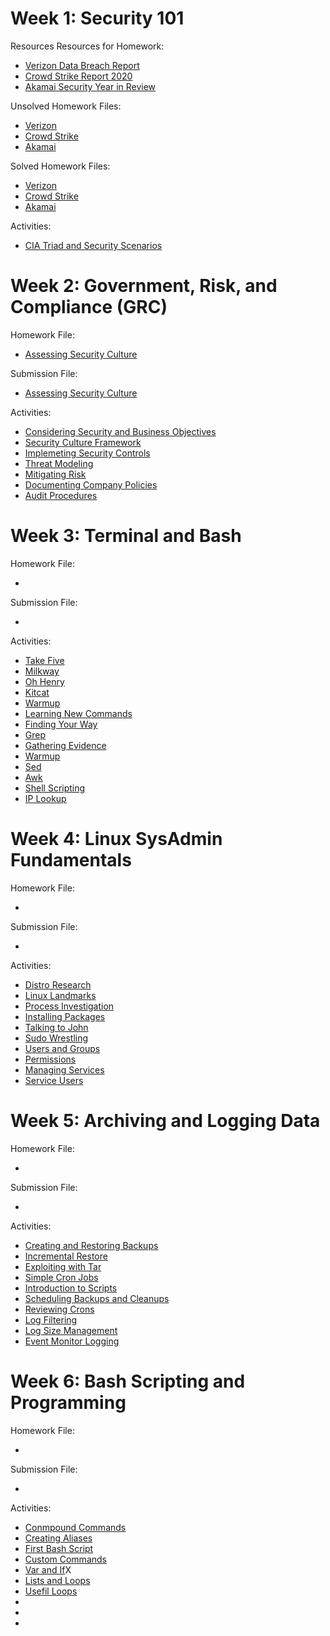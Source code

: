# Week 1: Security 101

Resources Resources for Homework:

  - [Verizon Data Breach Report](https://github.com/naseebahikram/Sample-Work/blob/main/Homework/01-Security%20101/Resources/Verizon_DataBreachReport.pdf)
  - [Crowd Strike Report 2020](https://github.com/naseebahikram/Sample-Work/blob/main/Homework/01-Security%20101/Resources/CrowdstrikeReport2021GTR.pdf)
  - [Akamai Security Year in Review](https://github.com/naseebahikram/Sample-Work/blob/main/Homework/01-Security%20101/Resources/Akamai_Security_Year_in_Review_2020.pdf)

Unsolved Homework Files:

  - [Verizon](https://github.com/naseebahikram/Sample-Work/blob/main/Homework/01-Security%20101/Unsolved/Verizon%20Questions.md)
  - [Crowd Strike](https://github.com/naseebahikram/Sample-Work/blob/main/Homework/01-Security%20101/Unsolved/Crowd%20Strike%20Questions.md)
  - [Akamai](https://github.com/naseebahikram/Sample-Work/blob/main/Homework/01-Security%20101/Unsolved/Akamai%20Security%20Questions.md)
  
Solved Homework Files:

  - [Verizon](https://github.com/naseebahikram/Sample-Work/blob/main/Homework/01-Security%20101/Solved/Verizon%20Data%20Breaches%20Investigation%20Report%20Submission.md)
  - [Crowd Strike](https://github.com/naseebahikram/Sample-Work/blob/main/Homework/01-Security%20101/Solved/Crowdstrike%202021%20Global%20Threat%20Report%20Submission.md)
  - [Akamai](https://github.com/naseebahikram/Sample-Work/blob/main/Homework/01-Security%20101/Solved/Akamai%20Security%20Year%20in%20Review%202020%20Submission.md)

Activities:

  - [CIA Triad and Security Scenarios](https://github.com/naseebahikram/Sample-Work/blob/main/Activities/01-Security%20101/CIA%20Triad%20and%20Security%20Scenarios.md)
# Week 2: Government, Risk, and Compliance (GRC)

Homework File:

  - [Assessing Security Culture](https://github.com/naseebahikram/Sample-Work/blob/main/Homework/02-GRC/Unsolved/Unit%202%20Homework%20Unsolved.md)

Submission File:

  - [Assessing Security Culture](https://github.com/naseebahikram/Sample-Work/blob/main/Homework/02-GRC/Solved/Unit%202%20Homework.md)

Activities:

  - [Considering Security and Business Objectives](https://github.com/naseebahikram/Sample-Work/blob/main/Activities/02-GRC/Considering%20Security%20and%20Business%20Objectives.md)
  - [Security Culture Framework](https://github.com/naseebahikram/Sample-Work/blob/main/Activities/02-GRC/Security%20Culture%20Framework.md)
  - [Implemeting Security Controls](https://github.com/naseebahikram/Sample-Work/blob/main/Activities/02-GRC/Implementing%20Security%20Controls.md)
  - [Threat Modeling](https://github.com/naseebahikram/Sample-Work/blob/main/Activities/02-GRC/Threat%20Modeling%20Steps%201%20-%204.md)
  - [Mitigating Risk](https://github.com/naseebahikram/Sample-Work/blob/main/Activities/02-GRC/Threat%20Modeling%20Mitigating%20Risk.md)
  - [Documenting Company Policies](https://github.com/naseebahikram/Sample-Work/blob/main/Activities/02-GRC/Documenting%20Company%20Policies.md)
  - [Audit Procedures](https://github.com/naseebahikram/Sample-Work/blob/main/Activities/02-GRC/Audit%20Procedures.md)
# Week 3: Terminal and Bash

Homework File:

  - 

Submission File:

  - 

Activities:

  - [Take Five](https://github.com/naseebahikram/Sample-Work/blob/main/Activities/03-Terminal%20and%20Bash/Take%20Five%20and%20Practice%20the%20Command%20Line.md)
  - [Milkway](https://github.com/naseebahikram/Sample-Work/blob/main/Activities/03-Terminal%20and%20Bash/Finding%20your%20Milky%20Way.md)
  - [Oh Henry](https://github.com/naseebahikram/Sample-Work/blob/main/Activities/03-Terminal%20and%20Bash/Oh%20Henry%2C%20What%20Did%20You%20Do%3F.md)
  - [Kitcat](https://github.com/naseebahikram/Sample-Work/blob/main/Activities/03-Terminal%20and%20Bash/Internal%20Investigation:%20Finding%20the%20Kitcat.md)
  - [Warmup](https://github.com/naseebahikram/Sample-Work/blob/main/Activities/03-Terminal%20and%20Bash/Warm-Up-1.md)
  - [Learning New Commands](https://github.com/naseebahikram/Sample-Work/blob/main/Activities/03-Terminal%20and%20Bash/Learning%20New%20Commands.md)
  - [Finding Your Way](https://github.com/naseebahikram/Sample-Work/blob/main/Activities/03-Terminal%20and%20Bash/Finding%20Your%20Way.md)
  - [Grep](https://github.com/naseebahikram/Sample-Work/blob/main/Activities/03-Terminal%20and%20Bash/grep.md)
  - [Gathering Evidence](https://github.com/naseebahikram/Sample-Work/blob/main/Activities/03-Terminal%20and%20Bash/Gathering%20Evidence.md)
  - [Warmup](https://github.com/naseebahikram/Sample-Work/blob/main/Activities/03-Terminal%20and%20Bash/Warm-Up-2.md)
  - [Sed](https://github.com/naseebahikram/Sample-Work/blob/main/Activities/03-Terminal%20and%20Bash/Using%20sed.md)
  - [Awk](https://github.com/naseebahikram/Sample-Work/blob/main/Activities/03-Terminal%20and%20Bash/Using%20awk.md)
  - [Shell Scripting](https://github.com/naseebahikram/Sample-Work/blob/main/Activities/03-Terminal%20and%20Bash/My%20First%20Shell%20Script.md)
  - [IP Lookup](https://github.com/naseebahikram/Sample-Work/blob/main/Activities/03-Terminal%20and%20Bash/Building%20an%20IP%20Lookup%20Tool.md)
# Week 4: Linux SysAdmin Fundamentals 

Homework File:

  - 

Submission File:

  - 

Activities:

  - [Distro Research](https://github.com/naseebahikram/Sample-Work/blob/main/Activities/04-Linux%20SysAdmin%20Fundamentals/Distribution%20Research.md)
  - [Linux Landmarks](https://github.com/naseebahikram/Sample-Work/blob/main/Activities/04-Linux%20SysAdmin%20Fundamentals/Linux%20Landmarks.md)
  - [Process Investigation](https://github.com/naseebahikram/Sample-Work/blob/main/Activities/04-Linux%20SysAdmin%20Fundamentals/Process%20Investigation.md)
  - [Installing Packages](https://github.com/naseebahikram/Sample-Work/blob/main/Activities/04-Linux%20SysAdmin%20Fundamentals/Installing%20Packages.md)
  - [Talking to John](https://github.com/naseebahikram/Sample-Work/blob/main/Activities/04-Linux%20SysAdmin%20Fundamentals/Let's%20Talk%20to%20John.md)
  - [Sudo Wrestling](https://github.com/naseebahikram/Sample-Work/blob/main/Activities/04-Linux%20SysAdmin%20Fundamentals/Sudo%20Wrestling.md)
  - [Users and Groups](https://github.com/naseebahikram/Sample-Work/blob/main/Activities/04-Linux%20SysAdmin%20Fundamentals/Users%20and%20Groups.md)
  - [Permissions](https://github.com/naseebahikram/Sample-Work/blob/main/Activities/04-Linux%20SysAdmin%20Fundamentals/Permissions.md)
  - [Managing Services](https://github.com/naseebahikram/Sample-Work/blob/main/Activities/04-Linux%20SysAdmin%20Fundamentals/Managing%20Services.md)
  - [Service Users](https://github.com/naseebahikram/Sample-Work/blob/main/Activities/04-Linux%20SysAdmin%20Fundamentals/Service%20Users.md)
# Week 5: Archiving and Logging Data

Homework File:

  - 

Submission File:

  - 

Activities:

  - [Creating and Restoring Backups](https://github.com/naseebahikram/Sample-Work/blob/main/Activities/05-Archiving%20and%20Logging%20Data/Creating%20and%20Restoring%20Backups%20with%20%60.md)
  - [Incremental Restore](https://github.com/naseebahikram/Sample-Work/blob/main/Activities/05-Archiving%20and%20Logging%20Data/Restoring%20Data%20with%20Incremental%20Backu.md)
  - [Exploiting with Tar](https://github.com/naseebahikram/Sample-Work/blob/main/Activities/05-Archiving%20and%20Logging%20Data/Exploiting%20%60tar%60.md)
  - [Simple Cron Jobs](https://github.com/naseebahikram/Sample-Work/blob/main/Activities/05-Archiving%20and%20Logging%20Data/Simple%20Cron%20Jobs.md)
  - [Introduction to Scripts](https://github.com/naseebahikram/Sample-Work/blob/main/Activities/05-Archiving%20and%20Logging%20Data/Introduction%20to%20Scripting.md)
  - [Scheduling Backups and Cleanups](https://github.com/naseebahikram/Sample-Work/blob/main/Activities/05-Archiving%20and%20Logging%20Data/Scheduling%20Backups%20and%20Cleanups.md)
  - [Reviewing Crons](https://github.com/naseebahikram/Sample-Work/blob/main/Activities/05-Archiving%20and%20Logging%20Data/Reviewing%20Crons.md)
  - [Log Filtering](https://github.com/naseebahikram/Sample-Work/blob/main/Activities/05-Archiving%20and%20Logging%20Data/Log%20Filtering.md)
  - [Log Size Management](https://github.com/naseebahikram/Sample-Work/blob/main/Activities/05-Archiving%20and%20Logging%20Data/Log%20Size%20Management.md)
  - [Event Monitor Logging](https://github.com/naseebahikram/Sample-Work/blob/main/Activities/05-Archiving%20and%20Logging%20Data/Log%20Auditing.md)

  # Week 6: Bash Scripting and Programming

Homework File:

  - 

Submission File:

  - 

Activities:

  - [Conmpound Commands]()
  - [Creating Aliases]()
  - [First Bash Script]()
  - [Custom Commands]()
  - [Var and If]()X
  - [Lists and Loops]()
  - [Usefil Loops]()
  - []()
  - []()
  - []()